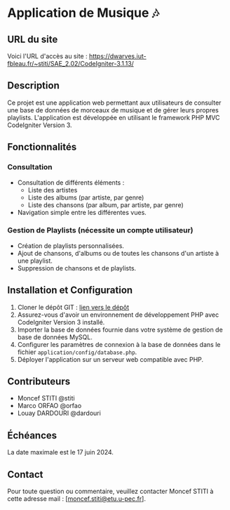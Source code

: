 # Application de Musique 🎶

## URL du site
Voici l'URL d'accès au site : https://dwarves.iut-fbleau.fr/~stiti/SAE_2.02/CodeIgniter-3.1.13/

## Description
Ce projet est une application web permettant aux utilisateurs de consulter une base de données de morceaux de musique et de gérer leurs propres playlists. L'application est développée en utilisant le framework PHP MVC CodeIgniter Version 3.

## Fonctionnalités
### Consultation
- Consultation de différents éléments :
  - Liste des artistes
  - Liste des albums (par artiste, par genre)
  - Liste des chansons (par album, par artiste, par genre)
- Navigation simple entre les différentes vues.

### Gestion de Playlists (nécessite un compte utilisateur)
- Création de playlists personnalisées.
- Ajout de chansons, d'albums ou de toutes les chansons d'un artiste à une playlist.
- Suppression de chansons et de playlists.

## Installation et Configuration
1. Cloner le dépôt GIT : [lien vers le dépôt](https://grond.iut-fbleau.fr/stiti/SAE_2.02)
2. Assurez-vous d'avoir un environnement de développement PHP avec CodeIgniter Version 3 installé.
3. Importer la base de données fournie dans votre système de gestion de base de données MySQL.
4. Configurer les paramètres de connexion à la base de données dans le fichier `application/config/database.php`.
5. Déployer l'application sur un serveur web compatible avec PHP.

## Contributeurs
- Moncef STITI @stiti
- Marco ORFAO @orfao
- Louay DARDOURI @dardouri

## Échéances
La date maximale est le 17 juin 2024.

## Contact
Pour toute question ou commentaire, veuillez contacter Moncef STITI à cette adresse mail : [moncef.stiti@etu.u-pec.fr].
